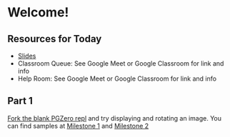 # Welcome!

## Resources for Today
* [Slides](https://slides.com/gersteinj/tr-techreadyday-8)
* Classroom Queue: See Google Meet or Google Classroom for link and info
* Help Room: See Google Meet or Google Classroom for link and info


## Part 1
[Fork the blank PGZero repl](https://repl.it/@JacquieGerstein/00-PGZero-Blank#.replit) and try displaying and rotating an image. You can find samples at [Milestone 1](pgzero_demo/01-milestone.py) and [Milestone 2](pgzero_demo/02-milestone.py)
